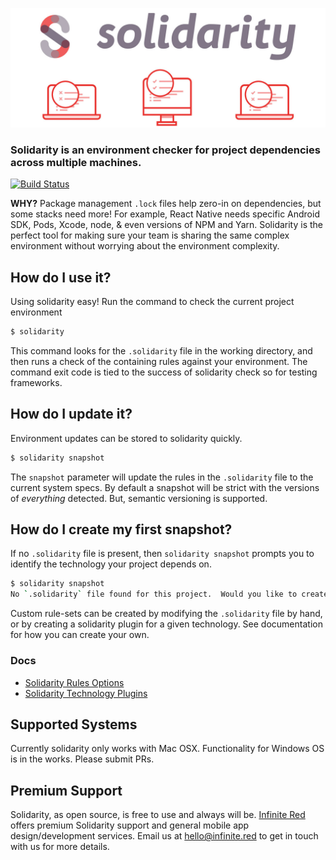 <p align="center">
  <img src="./_art/combo.jpg" width="700px" />
  <h3>Solidarity is an environment checker for project dependencies across multiple machines.</h3>
  <a href='https://semaphoreci.com/ir/solidarity'> <img src='https://semaphoreci.com/api/v1/ir/solidarity/branches/feature-add_ci/badge.svg' alt='Build Status'></a>
</p>

**WHY?** Package management `.lock` files help zero-in on dependencies, but some stacks need more! For example, React Native needs specific Android SDK, Pods, Xcode, node, & even versions of NPM and Yarn.  Solidarity is the perfect tool for making sure your team is sharing the same complex environment without worrying about the environment complexity.

## How do I use it?
Using solidarity easy! Run the command to check the current project environment
```sh
$ solidarity
```
This command looks for the `.solidarity` file in the working directory, and then runs a check of the containing rules against your environment.  The command exit code is tied to the success of solidarity check so for testing frameworks.

## How do I update it?
Environment updates can be stored to solidarity quickly.
```sh
$ solidarity snapshot
```
The `snapshot` parameter will update the rules in the `.solidarity` file to the current system specs. By default a snapshot will be strict with the versions of _everything_ detected.  But, semantic versioning is supported.

## How do I create my first snapshot?
If no `.solidarity` file is present, then `solidarity snapshot` prompts you to identify the technology your project depends on.

```sh
$ solidarity snapshot
No `.solidarity` file found for this project.  Would you like to create one? (Y/n)
```

Custom rule-sets can be created by modifying the `.solidarity` file by hand, or by creating a solidarity plugin for a given technology.  See documentation for how you can create your own.

### Docs
* [Solidarity Rules Options](./docs/options.md)
* [Solidarity Technology Plugins](./docs/plugins.md)

## Supported Systems
Currently solidarity only works with Mac OSX.  Functionality for Windows OS is in the works.  Please submit PRs.

## Premium Support
Solidarity, as open source, is free to use and always will be. [Infinite Red](https://infinite.red/) offers premium Solidarity support and general mobile app design/development services. Email us at [hello@infinite.red](mailto:hello@infinite.red) to get in touch with us for more details.
